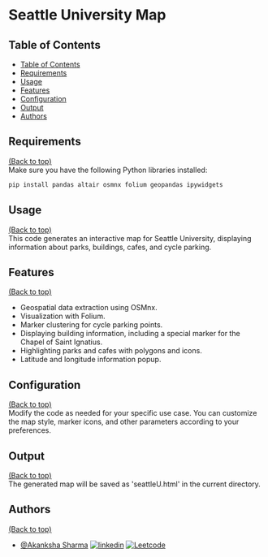 # Seattle University Map

## Table of Contents
- [Table of Contents](#table-of-contents)
- [Requirements](#requirements)
- [Usage](#usage)
- [Features](#features)
- [Configuration](#configuration)
- [Output](#output)
- [Authors](#authors)

## Requirements
[(Back to top)](#table-of-contents)  
Make sure you have the following Python libraries installed:

```bash
pip install pandas altair osmnx folium geopandas ipywidgets
```

## Usage
[(Back to top)](#table-of-contents)  
This code generates an interactive map for Seattle University, displaying information about parks, buildings, cafes, and cycle parking.

## Features
[(Back to top)](#table-of-contents)  
- Geospatial data extraction using OSMnx.
- Visualization with Folium.
- Marker clustering for cycle parking points.
- Displaying building information, including a special marker for the Chapel of Saint Ignatius.
- Highlighting parks and cafes with polygons and icons.
- Latitude and longitude information popup.


## Configuration
[(Back to top)](#table-of-contents)  
Modify the code as needed for your specific use case. You can customize the map style, marker icons, and other parameters according to your preferences.

## Output
[(Back to top)](#table-of-contents)  
The generated map will be saved as 'seattleU.html' in the current directory.


## Authors
[(Back to top)](#table-of-contents)  

- [@Akanksha Sharma](https://github.com/akankshasharmadid)
  [![linkedin](https://img.shields.io/badge/linkedin-0A66C2?style=for-the-badge&logo=linkedin&logoColor=white)](https://www.linkedin.com/in/akanksha-12831bb1)
    [![Leetcode](https://img.shields.io/badge/LeetCode-000000?style=for-the-badge&logo=LeetCode&logoColor=#d16c06)](https://www.leetcode.com/akanksha185/)
